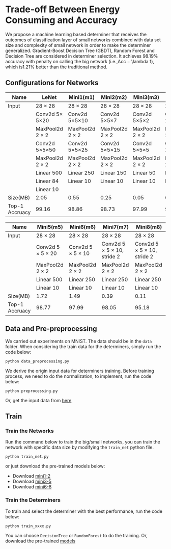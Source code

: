 # Trade-off Between Energy Consuming and Accuracy

 We propose a machine learning based determiner that receives the outcomes of classification layer of small networks combined with data set size and complexity of small network in order to make the determiner generalized. Gradient-Boost Decision Tree (GBDT), Random Forest and Decision Tree are considered in determiner selection. It achieves 98.19% accuracy with penalty on calling the big network (i.e.,Acc − \lambda f), which is1.21% better than the traditional method.

## Configurations for Networks
| Name           | LeNet                       | Mini1(m1)                   | Mini2(m2)                   | Mini3(m3)                  | MIni4(m4) |
|----------------|-----------------------------|-----------------------------|-----------------------------|----------------------------|----------------------------|
| Input          | 28 × 28                | 28 × 28                | 28 × 28                | 28 × 28               | 28 × 28               |
|                | Conv2d 5× 5×20 | Conv2d 5×5×10 | Conv2d 5×5×7  | Conv2d 5×5×2 | Conv2d 2×2×2 |
|                | MaxPool2d 2 × 2        | MaxPool2d 2 × 2        | MaxPool2d 2 × 2        | MaxPool2d 2 × 2       | MaxPool2d 2 × 2       |
|                | Conv2d 5×5×50 | Conv2d 5×5×25 | Conv2d 5×5×15 | Conv2d 5×5×5 | Conv2d 2×2×5 |
|                | MaxPool2d 2 × 2        | MaxPool2d 2 × 2        | MaxPool2d 2 × 2        | MaxPool2d 2 × 2       | MaxPool2d 2 × 2       |
|                | Linear 500                  | Linear 250                  | Linear 150                  | Linear 50                  | Linear 50                  |
|                | Linear 84                   | Linear 10                   | Linear 10                   | Linear 10                  | Linear 10                  |
|                | Linear 10                   |                             |                             |                            |                            |
| Size(MB)       | 2.05                        | 0.55                        | 0.25                        | 0.05                       | 0.08                       |
| Top-1 Accruacy | 99.16                       | 98.86                       | 98.73                       | 97.99                      | 97.81                      |


| Name           | Mini5(m5)                   | Mini6(m6)                   | Mini7(m7)                             | Mini8(m8)                             |
|----------------|-----------------------------|-----------------------------|---------------------------------------|---------------------------------------|
| Input          | 28 × 28                | 28 × 28                | 28 × 28                          | 28 × 28                          |
|                | Conv2d 5 × 5 × 20 | Conv2d 5 × 5 × 10 | Conv2d 5 × 5 × 10, stride 2 | Conv2d 5 × 5 × 10, stride 2 |
|                | MaxPool2d 2 × 2        | MaxPool2d 2 × 2        | MaxPool2d 2 × 2                  | MaxPool2d 2 × 2                  |
|                | Linear 500                  | Linear 250                  | Linear 250                            | Linear 250                            |
|                | Linear 10                   | Linear 10                   | Linear 10                             | Linear 10                             |
| Size(MB)       | 1.72                        | 1.49                        | 0.39                                  | 0.11                                  |
| Top-1 Accruacy | 98.77                       | 97.99                       | 98.05                                 | 95.18                                 |


## Data and Pre-preprocessing
We carried out experiments on MNIST. The data should be in the ```data``` folder. When considering the train data for the determiners, simply run the code below:
```shell
python data_preprocessing.py
```
We derive the origin input data for determiners training. Before training process, we need to do the normalization, to implement, run the code below:
```shell
python preprocessing.py
```
Or, get the input data from [here](https://jbox.sjtu.edu.cn/l/L04d4B)

## Train
### Train the Networks
Run the command below to train the big/small networks, you can train the network with specific data size by modifying the ```train_net``` python file.
```shell
python train_net.py
```
or just download the pre-trained models below:
- Download [mini1-2](https://jbox.sjtu.edu.cn/l/KnHzFd)
- Download [mini3-5](https://jbox.sjtu.edu.cn/l/noXqmh)
- Download [mini6-8](https://jbox.sjtu.edu.cn/l/Y0TMhn)

### Train the Determiners
To train and select the determiner with the best performance, run the code below:
```shell
python train_xxxx.py
```
You can choose ```DecisionTree``` or ```RandomForest``` to do the training.
Or, download the pre-trained [models](https://jbox.sjtu.edu.cn/l/fJ6wEP)